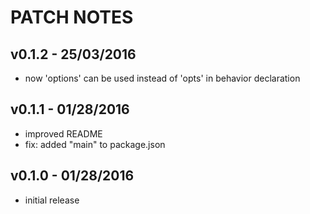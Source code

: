 # PATCH NOTES

## v0.1.2 - 25/03/2016

- now 'options' can be used instead of 'opts' in behavior declaration 

## v0.1.1 - 01/28/2016

- improved README
- fix: added "main" to package.json

## v0.1.0 - 01/28/2016

- initial release
